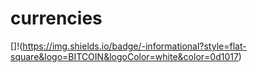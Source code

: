 # currencies
[]!(https://img.shields.io/badge/-informational?style=flat-square&logo=BITCOIN&logoColor=white&color=0d1017) 
